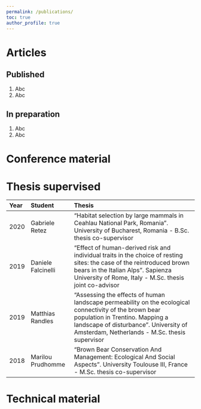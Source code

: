 ```yaml
---
permalink: /publications/
toc: true
author_profile: true
---
```

# Articles
## Published
1. Abc
2. Abc

## In preparation
1. Abc
2. Abc
  
# Conference material

# Thesis supervised

| **Year** | **Student** | **Thesis** | 
|:---------|:------------|:-----------| 
|    2020  |  Gabriele Retez  | “Habitat selection by large mammals in Ceahlau National Park, Romania”. University of Bucharest, Romania - B.Sc. thesis co-supervisor |
|    2019  |  Daniele Falcinelli  | “Effect of human-derived risk and individual traits in the choice of resting sites: the case of the reintroduced brown bears in the Italian Alps”. Sapienza University of Rome, Italy - M.Sc. thesis joint co-advisor |
|    2019  |  Matthias Randles  | “Assessing the effects of human landscape permeability on the ecological connectivity of the brown bear population in Trentino. Mapping a landscape of disturbance”. University of Amsterdam, Netherlands - M.Sc. thesis supervisor |
|    2018  |  Marilou Prudhomme  | “Brown Bear Conservation And Management: Ecological And Social Aspects”. University Toulouse III, France - M.Sc. thesis co-supervisor |


# Technical material

